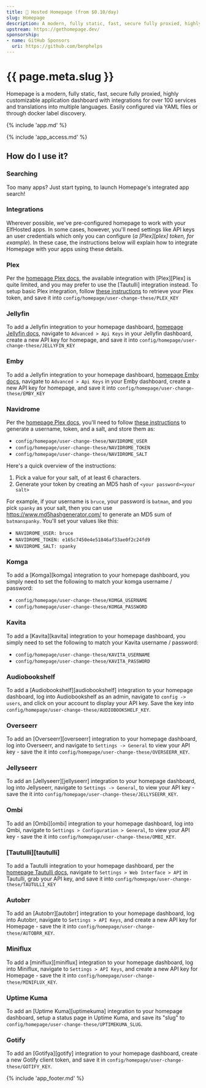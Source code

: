 ```yaml
---
title: 🧝 Hosted Homepage (from $0.10/day)
slug: Homepage
description: A modern, fully static, fast, secure fully proxied, highly customizable application dashboard with integrations for over 100 services and translations into multiple languages. Easily configured via YAML files or through docker label discovery.
upstream: https://gethomepage.dev/
sponsorship: 
- name: GitHub Sponsors
  uri: https://github.com/benphelps
---
```


# {{ page.meta.slug }}

Homepage is a modern, fully static, fast, secure fully proxied, highly customizable application dashboard with integrations for over 100 services and translations into multiple languages. Easily configured via YAML files or through docker label discovery.

{% include 'app.md' %}

{% include 'app_access.md' %}

## How do I use it?

### Searching

Too many apps? Just start typing, to launch Homepage's integrated app search!

### Integrations

Wherever possible, we've pre-configured homepage to work with your ElfHosted apps. In some cases, however, you'll need settings like API keys an user credentials which only you can configure (*a [Plex][plex] token, for example*). In these case, the instructions below will explain how to integrate Homepage with your apps using these details.

### Plex

Per the [homepage Plex docs](https://gethomepage.dev/main/widgets/services/plex/), the available integration with [Plex][Plex] is quite limited, and you may prefer to use the [Tautulli] integration instead. To setup basic Plex integration, follow [these instructions](https://www.plexopedia.com/plex-media-server/general/plex-token/) to retrieve your Plex token, and save it into `config/homepage/user-change-these/PLEX_KEY`

### Jellyfin

To add a Jellyfin integration to your homepage dashboard, [homepage Jellyfin docs](https://gethomepage.dev/main/widgets/services/jellyfin/), navigate to `Advanced > Api Keys` in your Jellyfin dashboard, create a new API key for homepage, and save it into `config/homepage/user-change-these/JELLYFIN_KEY`

### Emby

To add a Jellyfin integration to your homepage dashboard, [homepage Emby docs](https://gethomepage.dev/main/widgets/services/emby/), navigate to `Advanced > Api Keys` in your Emby dashboard, create a new API key for homepage, and save it into `config/homepage/user-change-these/EMBY_KEY`

### Navidrome

Per the [homepage Plex docs](https://gethomepage.dev/main/widgets/services/navidrome/), you'll need to follow [these instructions](http://www.subsonic.org/pages/api.jsp) to generate a username, token, and a salt, and store them as:

* `config/homepage/user-change-these/NAVIDROME_USER`
* `config/homepage/user-change-these/NAVIDROME_TOKEN`
* `config/homepage/user-change-these/NAVIDROME_SALT`

Here's a quick overview of the instructions:

1. Pick a value for your salt, of at least 6 characters.
2. Generate your token by creating an MD5 hash of `<your password><your salt>`

For example, if your username is `bruce`, your password is `batman`, and you pick `spanky` as your salt, then you can use https://www.md5hashgenerator.com/ to generate an MD5 sum of `batmanspanky`. You'll set your values like this:

* `NAVIDROME_USER: bruce`
* `NAVIDROME_TOKEN: e165c7450e4e51846af33ae0f2c24fd9`
* `NAVIDROME_SALT: spanky`

### Komga

To add a [Komga][komga] integration to your homepage dashboard, you simply need to set the following to match your komga username / password:

* `config/homepage/user-change-these/KOMGA_USERNAME`
* `config/homepage/user-change-these/KOMGA_PASSWORD`

### Kavita

To add a [Kavita][kavita] integration to your homepage dashboard, you simply need to set the following to match your Kavita username / password:

* `config/homepage/user-change-these/KAVITA_USERNAME`
* `config/homepage/user-change-these/KAVITA_PASSWORD`

### Audiobookshelf

To add a [Audiobookshelf][audiobookshelf] integration to your homepage dashboard, log into Audiobookshelf as an admin, navigate to `config -> users`, and click on your account to display your API key. Save the key into `config/homepage/user-change-these/AUDIOBOOKSHELF_KEY`.

### Overseerr

To add an [Overseerr][overseerr] integration to your homepage dashboard, log into Overseerr, and navigate to `Settings -> General` to view your API key - save the it into `config/homepage/user-change-these/OVERSEERR_KEY`.

### Jellyseerr

To add an [Jellyseerr][jellyseerr] integration to your homepage dashboard, log into Jellyseerr, navigate to `Settings -> General`, to view your API key - save the it into `config/homepage/user-change-these/JELLYSEERR_KEY`.

### Ombi

To add an [Ombi][ombi] integration to your homepage dashboard, log into Qmbi, navigate to `Settings > Configuration > General`, to view your API key - save the it into `config/homepage/user-change-these/OMBI_KEY`.

### [Tautulli][tautulli]

To add a Tautulli integration to your homepage dashboard, per the [homepage Tautulli docs](https://gethomepage.dev/main/widgets/services/plex-tautulli/), navigate to `Settings > Web Interface > API` in Tautulli, grab your API key, and save it into `config/homepage/user-change-these/TAUTULLI_KEY`

### Autobrr

To add an [Autobrr][autobrr] integration to your homepage dashboard, log into Autobrr, navigate to `Settings > API Keys`, and create a new API key for Homepage - save the it into `config/homepage/user-change-these/AUTOBRR_KEY`.

### Miniflux

To add a [miniflux][miniflux] integration to your homepage dashboard, log into Miniflux, navigate to `Settings > API Keys`, and create a new API key for Homepage - save the it into `config/homepage/user-change-these/MINIFLUX_KEY`.

### Uptime Kuma

To add an [Uptime Kuma][uptimekuma] integration to your homepage dashboard, setup a status page in Uptime Kuma, and save its "slug" to `config/homepage/user-change-these/UPTIMEKUMA_SLUG`.

### Gotify

To add an [Gotifya][gotify] integration to your homepage dashboard, create a new Gotify client token, and save it in `config/homepage/user-change-these/GOTIFY_KEY`.

{% include 'app_footer.md' %}
